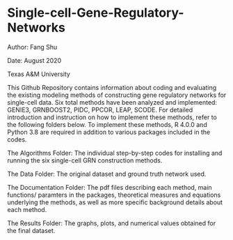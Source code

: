 # Single-cell-Gene-Regulatory-Networks
Author: Fang Shu

Date: August 2020

Texas A&M University

This Github Repository contains information about coding and evaluating the existing modeling methods of constructing
gene regulatory networks for single-cell data. Six total methods have been analyzed and implemented: GENIE3, GRNBOOST2, PIDC, PPCOR, LEAP, SCODE.
For detailed introduction and instruction on how to implement these methods, refer to the following folders below. 
To implement these methods, R 4.0.0 and Python 3.8 are required in addition to various packages included in the codes.


The Algorithms Folder: The individual step-by-step codes for installing and running the six single-cell GRN construction methods.

The Data Folder: The original dataset and ground truth network used.

The Documentation Folder: The pdf files describing each method, main functions/ paramters in the packages, theoretical measures and equations underlying
the methods, as well as more specific background details about each method.

The Results Folder: The graphs, plots, and numerical values obtained for the final dataset.
